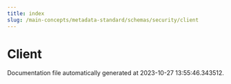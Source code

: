 ```yaml
---
title: index
slug: /main-concepts/metadata-standard/schemas/security/client
---
```


# Client

Documentation file automatically generated at 2023-10-27 13:55:46.343512.
